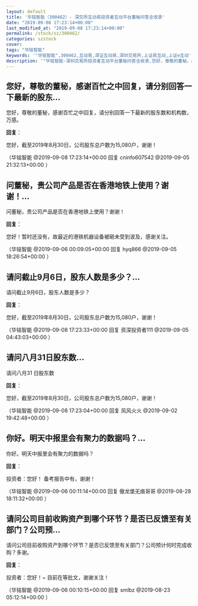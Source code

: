 ```yaml
---
layout: default
title: '华铭智能（300462）- 深交所互动易投资者互动平台董秘问答全收录'
date: "2019-09-08 17:23:14+00:00"
last_modified_at: "2019-09-08 17:23:14+00:00"
permalink: /stock/sz/300462/
categories: szstock
cover: 
tags: "华铭智能"
keywords: '"华铭智能",300462,互动易,深证互动易,深圳交易所,上证易互动,上证e互动'
description: '"华铭智能-深圳交易所投资者互动平台董秘问答全收录,您好，尊敬的董秘，感谢百忙之中回复，请分别回答一下最新的股东数和机构数，万感。"'
---
```


## 您好，尊敬的董秘，感谢百忙之中回复，请分别回答一下最新的股东...

您好，尊敬的董秘，感谢百忙之中回复，请分别回答一下最新的股东数和机构数，万感。

**回复**：

您好，截至2019年8月30日，公司股东总户数为15,080户，谢谢！ 

（华铭智能  @2019-09-08 17:23:14+00:00 回复 cninfo607542  @2019-09-05 21:32:13+00:00 ）

## 问董秘，贵公司产品是否在香港地铁上使用？谢谢！...

问董秘，贵公司产品是否在香港地铁上使用？谢谢！

**回复**：

您好！暂时还没有，故最近的港铁机器设备被砸未受到波及，感谢关注。 

（华铭智能  @2019-09-06 00:09:05+00:00 回复 hyq866  @2019-09-05 18:26:54+00:00 ）

## 请问截止9月6日，股东人数是多少？...

请问截止9月6日，股东人数是多少？

**回复**：

您好，截至2019年8月30日，公司股东总户数为15,080户，谢谢！ 

（华铭智能  @2019-09-08 17:23:33+00:00 回复 资深投资者111  @2019-09-05 04:43:03+00:00 ）

## 请问八月31日股东数...

请问八月31 日股东数

**回复**：

您好，截至2019年8月30日，公司股东总户数为15,080户，谢谢！ 

（华铭智能  @2019-09-08 17:23:04+00:00 回复 风风火火  @2019-09-02 19:42:48+00:00 ）

## 你好。明天中报里会有聚力的数据吗？...

你好。明天中报里会有聚力的数据吗？

**回复**：

投资者：您好！
备考报告中有，谢谢！ 

（华铭智能  @2019-09-06 00:11:14+00:00 回复 傲龙堡无痕哥哥  @2019-08-28 18:11:32+00:00 ）

## 请问公司目前收购资产到哪个环节？是否已反馈至有关部门？公司预...

请问公司目前收购资产到哪个环节？是否已反馈至有关部门？公司预计何时完成收购？多谢。

**回复**：

投资者：您好！~
目前在等批文，谢谢关注！ 

（华铭智能  @2019-09-06 00:10:15+00:00 回复 smlbz  @2019-08-23 05:12:14+00:00 ）

